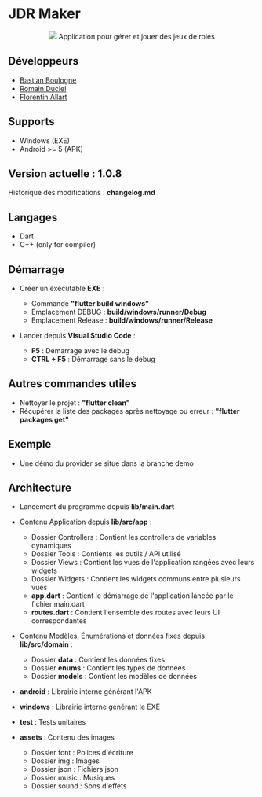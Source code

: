 # JDR Maker
<p align="center">
    <img src="https://c0.lestechnophiles.com/www.numerama.com/wp-content/uploads/2020/03/role-playing-game-2536016_1920.jpg?resize=1024,768&key=07841d0c">
    Application pour gérer et jouer des jeux de roles
</p>

## Développeurs
- [Bastian Boulogne](https://github.com/nait-sab)
- [Romain Duciel](https://github.com/Rom10811)
- [Florentin Allart](https://github.com/Flo-a)

## Supports
- Windows (EXE)
- Android >= 5  (APK)

## Version actuelle : 1.0.8
Historique des modifications : __changelog.md__

## Langages
- Dart
- C++ (only for compiler)

## Démarrage
- Créer un éxécutable __EXE__ :
    - Commande __"flutter build windows"__
    - Emplacement DEBUG : __build/windows/runner/Debug__
    - Emplacement Release : __build/windows/runner/Release__

- Lancer depuis __Visual Studio Code__ :
    - __F5__ : Démarrage avec le debug
    - __CTRL + F5__ : Démarrage sans le debug

## Autres commandes utiles
- Nettoyer le projet : __"flutter clean"__
- Récupérer la liste des packages après nettoyage ou erreur : __"flutter packages get"__

## Exemple
- Une démo du provider se situe dans la branche demo

## Architecture
- Lancement du programme depuis __lib/main.dart__

- Contenu Application depuis __lib/src/app__ :
    - Dossier Controllers : Contient les controllers de variables dynamiques
    - Dossier Tools : Contients les outils / API utilisé
    - Dossier Views : Contient les vues de l'application rangées avec leurs widgets
    - Dossier Widgets : Contient les widgets communs entre plusieurs vues
    - __app.dart__ : Contient le démarrage de l'application lancée par le fichier main.dart
    - __routes.dart__ : Contient l'ensemble des routes avec leurs UI correspondantes

- Contenu Modèles, Énumérations et données fixes depuis __lib/src/domain__ :
    - Dossier __data__ : Contient les données fixes
    - Dossier __enums__ : Contient les types de données
    - Dossier __models__ : Contient les modèles de données

- __android__ : Librairie interne générant l'APK
- __windows__ : Librairie interne générant le EXE

- __test__ : Tests unitaires

- __assets__ : Contenu des images
    - Dossier font : Polices d'écriture
    - Dossier img : Images
    - Dossier json : Fichiers json
    - Dossier music : Musiques
    - Dossier sound : Sons d'effets